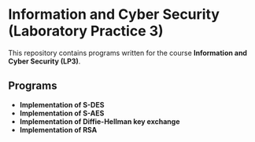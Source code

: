 # Information and Cyber Security (Laboratory Practice 3)
This repository contains programs written for the course **Information and Cyber Security (LP3)**.
<br>
## Programs
* **Implementation of S-DES**
* **Implementation of S-AES**
* **Implementation of Diffie-Hellman key exchange**
* **Implementation of RSA**
